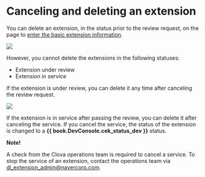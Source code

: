 ﻿# Canceling and deleting an extension

You can delete an extension, in the status prior to the review request, on the page to [enter the basic extension information](/DevConsole/Guides/CEK/Register_Extension.md#InputExtensionInfo).

![](/DevConsole/Resources/Images/DevConsole-Remove_Extension.png)

However, you cannot delete the extensions in the following statuses:

* Extension under review
* Extension in service

If the extension is under review, you can delete it any time after canceling the review request.

![](/DevConsole/Resources/Images/DevConsole-Cancel_Submission.png)

If the extension is in service after passing the review, you can delete it after canceling the service. If you cancel the service, the status of the extension is changed to a **{{ book.DevConsole.cek_status_dev }}** status.

<div class="note">
  <p><strong>Note!</strong></p>
  <p>A check from the Clova operations team is required to cancel a service. To stop the service of an extension, contact the operations team via <a href="mailto://dl_extension_admin@navercorp.com">dl_extension_admin@navercorp.com</a>.</p>
</div>

